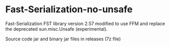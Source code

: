 # Fast-Serialization-no-unsafe
Fast-Serialization FST library version 2.57 modified to use FFM and replace the deprecated sun.misc.Unsafe (experimental).

Source code jar and binary jar files in releases (7z file)
